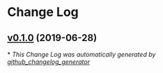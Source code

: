 # Change Log

## [v0.1.0](https://github.com/coingaming/boot_env/tree/v0.1.0) (2019-06-28)


\* *This Change Log was automatically generated by [github_changelog_generator](https://github.com/skywinder/Github-Changelog-Generator)*